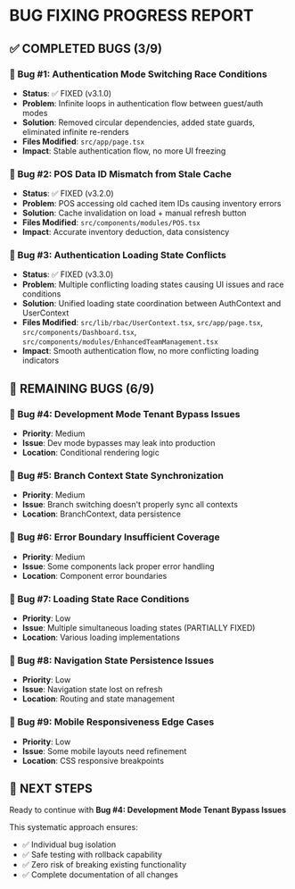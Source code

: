 # BUG FIXING PROGRESS REPORT

## ✅ COMPLETED BUGS (3/9)

### 🐛 Bug #1: Authentication Mode Switching Race Conditions
- **Status**: ✅ FIXED (v3.1.0)
- **Problem**: Infinite loops in authentication flow between guest/auth modes
- **Solution**: Removed circular dependencies, added state guards, eliminated infinite re-renders
- **Files Modified**: `src/app/page.tsx`
- **Impact**: Stable authentication flow, no more UI freezing

### 🐛 Bug #2: POS Data ID Mismatch from Stale Cache  
- **Status**: ✅ FIXED (v3.2.0)
- **Problem**: POS accessing old cached item IDs causing inventory errors
- **Solution**: Cache invalidation on load + manual refresh button
- **Files Modified**: `src/components/modules/POS.tsx`
- **Impact**: Accurate inventory deduction, data consistency

### 🐛 Bug #3: Authentication Loading State Conflicts
- **Status**: ✅ FIXED (v3.3.0)
- **Problem**: Multiple conflicting loading states causing UI issues and race conditions
- **Solution**: Unified loading state coordination between AuthContext and UserContext
- **Files Modified**: `src/lib/rbac/UserContext.tsx`, `src/app/page.tsx`, `src/components/Dashboard.tsx`, `src/components/modules/EnhancedTeamManagement.tsx`
- **Impact**: Smooth authentication flow, no more conflicting loading indicators

## 🔄 REMAINING BUGS (6/9)

### 🐛 Bug #4: Development Mode Tenant Bypass Issues
- **Priority**: Medium
- **Issue**: Dev mode bypasses may leak into production
- **Location**: Conditional rendering logic

### 🐛 Bug #5: Branch Context State Synchronization
- **Priority**: Medium
- **Issue**: Branch switching doesn't properly sync all contexts
- **Location**: BranchContext, data persistence

### 🐛 Bug #6: Error Boundary Insufficient Coverage
- **Priority**: Medium
- **Issue**: Some components lack proper error handling
- **Location**: Component error boundaries

### 🐛 Bug #7: Loading State Race Conditions
- **Priority**: Low
- **Issue**: Multiple simultaneous loading states (PARTIALLY FIXED)
- **Location**: Various loading implementations

### 🐛 Bug #8: Navigation State Persistence Issues
- **Priority**: Low
- **Issue**: Navigation state lost on refresh
- **Location**: Routing and state management

### 🐛 Bug #9: Mobile Responsiveness Edge Cases
- **Priority**: Low
- **Issue**: Some mobile layouts need refinement
- **Location**: CSS responsive breakpoints

## 🎯 NEXT STEPS

Ready to continue with **Bug #4: Development Mode Tenant Bypass Issues**

This systematic approach ensures:
- ✅ Individual bug isolation
- ✅ Safe testing with rollback capability  
- ✅ Zero risk of breaking existing functionality
- ✅ Complete documentation of all changes